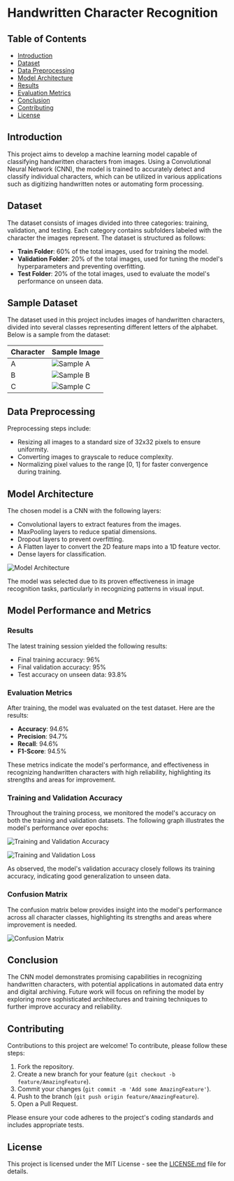 # Handwritten Character Recognition

## Table of Contents
- [Introduction](#introduction)
- [Dataset](#dataset)
- [Data Preprocessing](#data-preprocessing)
- [Model Architecture](#model-architecture)
- [Results](#results)
- [Evaluation Metrics](#evaluation-metrics)
- [Conclusion](#conclusion)
- [Contributing](#contributing)
- [License](#license)

## Introduction
This project aims to develop a machine learning model capable of classifying handwritten characters from images. Using a Convolutional Neural Network (CNN), the model is trained to accurately detect and classify individual characters, which can be utilized in various applications such as digitizing handwritten notes or automating form processing.

## Dataset
The dataset consists of images divided into three categories: training, validation, and testing. Each category contains subfolders labeled with the character the images represent. The dataset is structured as follows:
- **Train Folder**: 60% of the total images, used for training the model.
- **Validation Folder**: 20% of the total images, used for tuning the model's hyperparameters and preventing overfitting.
- **Test Folder**: 20% of the total images, used to evaluate the model's performance on unseen data.

## Sample Dataset
The dataset used in this project includes images of handwritten characters, divided into several classes representing different letters of the alphabet. Below is a sample from the dataset:

| Character | Sample Image |
|-----------|--------------|
| A         | ![Sample A](/character_dataset/Train2/A/1.jpg) |
| B         | ![Sample B](/character_dataset/Train2/B/1.jpg) |
| C         | ![Sample C](/character_dataset/Train2/C/1.jpg) |


## Data Preprocessing
Preprocessing steps include:
- Resizing all images to a standard size of 32x32 pixels to ensure uniformity.
- Converting images to grayscale to reduce complexity.
- Normalizing pixel values to the range [0, 1] for faster convergence during training.

## Model Architecture
The chosen model is a CNN with the following layers:
- Convolutional layers to extract features from the images.
- MaxPooling layers to reduce spatial dimensions.
- Dropout layers to prevent overfitting.
- A Flatten layer to convert the 2D feature maps into a 1D feature vector.
- Dense layers for classification.

![Model Architecture](/model/images/model_architecture.png)

The model was selected due to its proven effectiveness in image recognition tasks, particularly in recognizing patterns in visual input.

## Model Performance and Metrics

### Results
The latest training session yielded the following results:
- Final training accuracy: 96%
- Final validation accuracy: 95%
- Test accuracy on unseen data: 93.8%

### Evaluation Metrics
After training, the model was evaluated on the test dataset. Here are the results:

- **Accuracy**: 94.6%
- **Precision**: 94.7%
- **Recall**: 94.6%
- **F1-Score**: 94.5%

These metrics indicate the model's performance, and effectiveness in recognizing handwritten characters with high reliability, highlighting its strengths and areas for improvement.

### Training and Validation Accuracy
Throughout the training process, we monitored the model's accuracy on both the training and validation datasets. The following graph illustrates the model's performance over epochs:

![Training and Validation Accuracy](/model/images/training_validation_accuracy_graph.png)

![Training and Validation Loss](/model/images/training_validation_loss_graph.png)

As observed, the model's validation accuracy closely follows its training accuracy, indicating good generalization to unseen data.


### Confusion Matrix
The confusion matrix below provides insight into the model's performance across all character classes, highlighting its strengths and areas where improvement is needed.

![Confusion Matrix](/model/images/confusion_matrix.png)


## Conclusion
The CNN model demonstrates promising capabilities in recognizing handwritten characters, with potential applications in automated data entry and digital archiving. Future work will focus on refining the model by exploring more sophisticated architectures and training techniques to further improve accuracy and reliability.

## Contributing
Contributions to this project are welcome! To contribute, please follow these steps:
1. Fork the repository.
2. Create a new branch for your feature (`git checkout -b feature/AmazingFeature`).
3. Commit your changes (`git commit -m 'Add some AmazingFeature'`).
4. Push to the branch (`git push origin feature/AmazingFeature`).
5. Open a Pull Request.

Please ensure your code adheres to the project's coding standards and includes appropriate tests.

## License
This project is licensed under the MIT License - see the [LICENSE.md](LICENSE.md) file for details.
